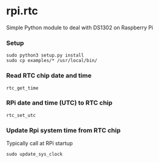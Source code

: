 # rpi.rtc
Simple Python module to deal with DS1302 on Raspberry Pi

### Setup

    sudo python3 setup.py install
    sudo cp examples/* /usr/local/bin/

### Read RTC chip date and time

    rtc_get_time

### RPi date and time (UTC) to RTC chip

    rtc_set_utc

### Update Rpi system time from RTC chip

Typically call at RPi startup

    sudo update_sys_clock
